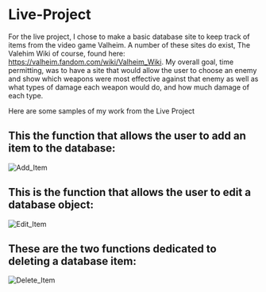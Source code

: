 # Live-Project
For the live project, I chose to make a basic database site to keep track of items from the video game Valheim. A number of these sites do exist, 
The Valehim Wiki of course, found here: https://valheim.fandom.com/wiki/Valheim_Wiki. My overall goal, time permitting, was to have a site that would allow the user to 
choose an enemy and show which weapons were most effective against that enemy as well as what types of damage each weapon would do, and how much damage of each type.

Here are some samples of my work from the Live Project

## This the function that allows the user to add an item to the database:
![Add_Item](https://user-images.githubusercontent.com/317563/138614491-6341a90e-3fb1-4fec-938f-518e6ea1477d.jpg)


## This is the function that allows the user to edit a database object:
 ![Edit_Item](https://user-images.githubusercontent.com/317563/138614531-b795afb9-125e-40a5-9fdf-abb8aa563596.jpg)


## These are the two functions dedicated to deleting a database item:
![Delete_Item](https://user-images.githubusercontent.com/317563/138614548-5bf2f2bc-cd51-4a24-b0af-45433446d5e8.jpg)

